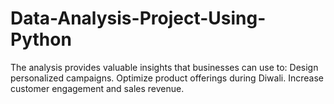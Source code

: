 # Data-Analysis-Project-Using-Python
The analysis provides valuable insights that businesses can use to:  Design personalized campaigns.  Optimize product offerings during Diwali.  Increase customer engagement and sales revenue.

